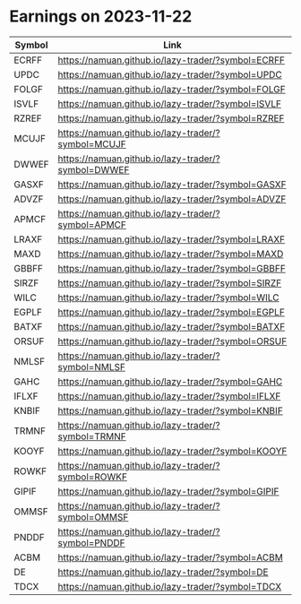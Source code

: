 # Earnings on 2023-11-22

| Symbol | Link |
| ---| --- |
| ECRFF | https://namuan.github.io/lazy-trader/?symbol=ECRFF |
| UPDC | https://namuan.github.io/lazy-trader/?symbol=UPDC |
| FOLGF | https://namuan.github.io/lazy-trader/?symbol=FOLGF |
| ISVLF | https://namuan.github.io/lazy-trader/?symbol=ISVLF |
| RZREF | https://namuan.github.io/lazy-trader/?symbol=RZREF |
| MCUJF | https://namuan.github.io/lazy-trader/?symbol=MCUJF |
| DWWEF | https://namuan.github.io/lazy-trader/?symbol=DWWEF |
| GASXF | https://namuan.github.io/lazy-trader/?symbol=GASXF |
| ADVZF | https://namuan.github.io/lazy-trader/?symbol=ADVZF |
| APMCF | https://namuan.github.io/lazy-trader/?symbol=APMCF |
| LRAXF | https://namuan.github.io/lazy-trader/?symbol=LRAXF |
| MAXD | https://namuan.github.io/lazy-trader/?symbol=MAXD |
| GBBFF | https://namuan.github.io/lazy-trader/?symbol=GBBFF |
| SIRZF | https://namuan.github.io/lazy-trader/?symbol=SIRZF |
| WILC | https://namuan.github.io/lazy-trader/?symbol=WILC |
| EGPLF | https://namuan.github.io/lazy-trader/?symbol=EGPLF |
| BATXF | https://namuan.github.io/lazy-trader/?symbol=BATXF |
| ORSUF | https://namuan.github.io/lazy-trader/?symbol=ORSUF |
| NMLSF | https://namuan.github.io/lazy-trader/?symbol=NMLSF |
| GAHC | https://namuan.github.io/lazy-trader/?symbol=GAHC |
| IFLXF | https://namuan.github.io/lazy-trader/?symbol=IFLXF |
| KNBIF | https://namuan.github.io/lazy-trader/?symbol=KNBIF |
| TRMNF | https://namuan.github.io/lazy-trader/?symbol=TRMNF |
| KOOYF | https://namuan.github.io/lazy-trader/?symbol=KOOYF |
| ROWKF | https://namuan.github.io/lazy-trader/?symbol=ROWKF |
| GIPIF | https://namuan.github.io/lazy-trader/?symbol=GIPIF |
| OMMSF | https://namuan.github.io/lazy-trader/?symbol=OMMSF |
| PNDDF | https://namuan.github.io/lazy-trader/?symbol=PNDDF |
| ACBM | https://namuan.github.io/lazy-trader/?symbol=ACBM |
| DE | https://namuan.github.io/lazy-trader/?symbol=DE |
| TDCX | https://namuan.github.io/lazy-trader/?symbol=TDCX |
